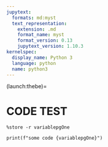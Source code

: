 ```yaml
---
jupytext:
  formats: md:myst
  text_representation:
    extension: .md
    format_name: myst
    format_version: 0.13
    jupytext_version: 1.10.3
kernelspec:
  display_name: Python 3
  language: python
  name: python3
---
```


(launch:thebe)=
# CODE TEST

```{code-cell} ipython3
%store -r variablepgOne

print(f"some code {variablepgOne}")
```
